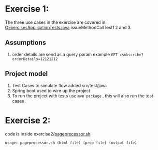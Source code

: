 # Exercise 1: 
The three use cases in the exercise are covered in [OExercisesApplicationTests.java](https://github.com/gauravbrills/OExercises/blob/master/src/test/java/me/gaurabrills/OExercisesApplicationTests.java) issueMethodCallTest1 2 and 3.

## Assumptions
1. order details are send as a query param example `GET /subscribe?orderDetails=12121212`

## Project model

1. Test Cases to simulate flow added src/test/java
2. Spring boot used to wire up the project 
3. To run the project with tests use `mvn package` , this will also run the test cases .


# Exercise 2: 
code is inside exercise2/[pageprocessor.sh](https://github.com/gauravbrills/OExercises/blob/master/exercise2/pageprocessor.sh)

`usage: pageprocessor.sh (html-file) (prop-file) (output-file)`
